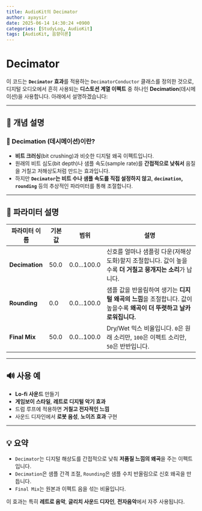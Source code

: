 ```yaml
---
title: AudioKit의 Decimator
author: ayaysir
date: 2025-06-14 14:30:24 +0900
categories: [StudyLog, AudioKit]
tags: [AudioKit, 음향이론]
---
```


# Decimator

이 코드는 **`Decimator` 효과**를 적용하는 `DecimatorConductor` 클래스를 정의한 것으로, 디지털 오디오에서 흔히 사용되는 **디스토션 계열 이펙트** 중 하나인 **Decimation**(데시메이션)을 사용합니다. 아래에서 설명하겠습니다:

---

## 🧠 개념 설명

### 📌 Decimation (데시메이션)이란?

* **비트 크러싱**(bit crushing)과 비슷한 디지털 왜곡 이펙트입니다.
* 원래의 비트 심도(bit depth)나 샘플 속도(sample rate)를 **간접적으로 낮춰서** 음질을 거칠고 저해상도처럼 만드는 효과입니다.
* 하지만 **`Decimator`는 비트 수나 샘플 속도를 직접 설정하지 않고**, **`decimation`, `rounding`** 등의 추상적인 파라미터를 통해 조절합니다.

---

## 🔧 파라미터 설명

| 파라미터 이름        | 기본값  | 범위          | 설명                                                                     |
| -------------- | ---- | ----------- | ---------------------------------------------------------------------- |
| **Decimation** | 50.0 | 0.0...100.0 | 신호를 얼마나 샘플링 다운(저해상도화)할지 조절합니다. 값이 높을수록 **더 거칠고 뭉개지는 소리**가 납니다.         |
| **Rounding**   | 0.0  | 0.0...100.0 | 샘플 값을 반올림하여 생기는 **디지털 왜곡의 느낌**을 조절합니다. 값이 높을수록 **왜곡이 더 뚜렷하고 날카로워집니다.** |
| **Final Mix**  | 50.0 | 0.0...100.0 | Dry/Wet 믹스 비율입니다. `0`은 원래 소리만, `100`은 이펙트 소리만, `50`은 반반입니다.            |

---

## 🔊 사용 예

* **Lo-fi 사운드** 만들기
* **게임보이 스타일**, **레트로 디지털 악기 효과**
* 드럼 루프에 적용하면 **거칠고 전자적인 느낌**
* 사운드 디자인에서 **로봇 음성**, **노이즈 효과** 구현

---

## 💡 요약

* `Decimator`는 디지털 해상도를 간접적으로 낮춰 **저품질 느낌의 왜곡**을 주는 이펙트입니다.
* `Decimation`은 샘플 간격 조절, `Rounding`은 샘플 수치 반올림으로 신호 왜곡을 만듭니다.
* `Final Mix`는 원본과 이펙트 음을 섞는 비율입니다.

이 효과는 특히 **레트로 음악**, **글리치 사운드 디자인**, **전자음악**에서 자주 사용됩니다.
